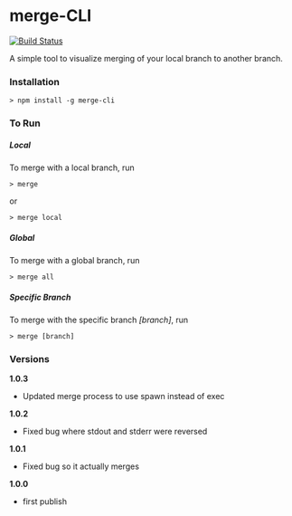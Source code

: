 # merge-CLI

[![Build Status](https://travis-ci.org/joeyism/node-merge-cli.svg)](https://travis-ci.org/joeyism/node-merge-cli)

A simple tool to visualize merging of your local branch to another branch.

### Installation

    > npm install -g merge-cli

### To Run

##### Local

To merge with a local branch, run

    > merge

or

    > merge local


##### Global

To merge with a global branch, run

    > merge all

##### Specific Branch

To merge with the specific branch *[branch]*, run

    > merge [branch]

### Versions
**1.0.3**
* Updated merge process to use spawn instead of exec

**1.0.2**
* Fixed bug where stdout and stderr were reversed

**1.0.1**
* Fixed bug so it actually merges

**1.0.0**
* first publish
